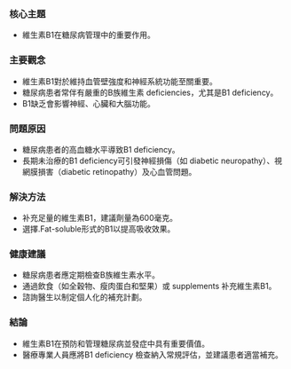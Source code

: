 ### 核心主題
- 維生素B1在糖尿病管理中的重要作用。

### 主要觀念
- 維生素B1對於維持血管壁強度和神經系統功能至關重要。
- 糖尿病患者常伴有嚴重的B族維生素 deficiencies，尤其是B1 deficiency。
- B1缺乏會影響神經、心臟和大腦功能。

### 問題原因
- 糖尿病患者的高血糖水平導致B1 deficiency。
- 長期未治療的B1 deficiency可引發神經損傷（如 diabetic neuropathy）、視網膜損害（diabetic retinopathy）及心血管問題。

### 解決方法
- 补充足量的維生素B1，建議劑量為600毫克。
- 選擇.Fat-soluble形式的B1以提高吸收效果。

### 健康建議
- 糖尿病患者應定期檢查B族維生素水平。
- 通過飲食（如全穀物、瘦肉蛋白和堅果）或 supplements 补充維生素B1。
- 諮詢醫生以制定個人化的補充計劃。

### 結論
- 維生素B1在預防和管理糖尿病並發症中具有重要價值。
- 醫療專業人員應將B1 deficiency 檢查納入常規評估，並建議患者適當補充。
